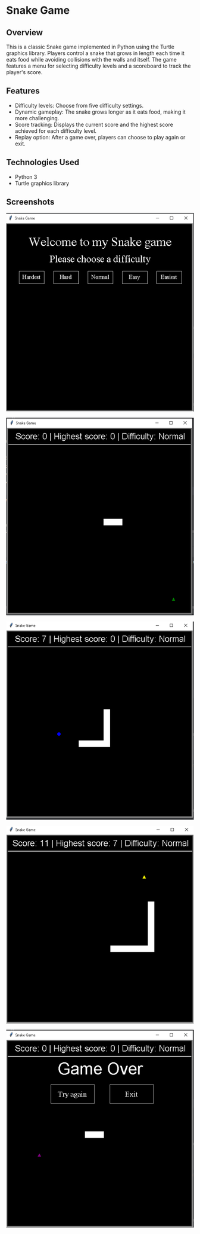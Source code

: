# Snake Game

## Overview
This is a classic Snake game implemented in Python using the Turtle graphics library.
Players control a snake that grows in length each time it eats food while avoiding collisions with the walls and itself.
The game features a menu for selecting difficulty levels and a scoreboard to track the player's score.

## Features
- Difficulty levels: Choose from five difficulty settings.
- Dynamic gameplay: The snake grows longer as it eats food, making it more challenging.
- Score tracking: Displays the current score and the highest score achieved for each difficulty level.
- Replay option: After a game over, players can choose to play again or exit.

## Technologies Used
- Python 3
- Turtle graphics library

## Screenshots

![Game Menu](screenshots/menu.png)


![Gameplay 1](screenshots/gameplay1.png)


![Gameplay 2](screenshots/gameplay2.png)


![Gameplay 3](screenshots/gameplay3.png)


![Game Over](screenshots/play_again.png)
